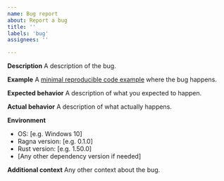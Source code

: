 ```yaml
---
name: Bug report
about: Report a bug
title: ''
labels: 'bug'
assignees: ''

---
```


**Description**
A description of the bug.

**Example**
A [minimal reproducible code example](https://stackoverflow.com/help/minimal-reproducible-example) where the bug happens.

**Expected behavior**
A description of what you expected to happen.

**Actual behavior**
A description of what actually happens.

**Environment**
 - OS: [e.g. Windows 10]
 - Ragna version: [e.g. 0.1.0]
 - Rust version: [e.g. 1.50.0]
 - [Any other dependency version if needed]

**Additional context**
Any other context about the bug.
